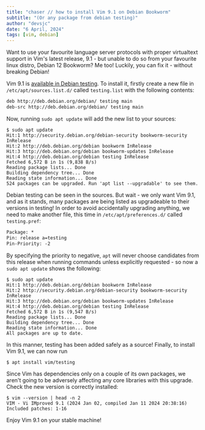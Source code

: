 ```yaml
---
title: "chaser // how to install Vim 9.1 on Debian Bookworm"
subtitle: "(Or any package from debian testing)"
author: "devsjc"
date: "6 April, 2024"
tags: [vim, debian]
---
```


Want to use your favourite language server protocols with proper virtualtext support in Vim's latest release, 9.1 - but unable to do so from your favourite linux distro, Debian 12 Bookworm? Me too! Luckily, you can fix it - without breaking Debian!

Vim 9.1 is [available in Debian testing](https://packages.debian.org/trixie/vim). To install it, firstly create a new file in `/etc/apt/sources.list.d/` called `testing.list` with the following contents:

```txt
deb http://deb.debian.org/debian/ testing main
deb-src http://deb.debian.org/debian/ testing main
 ```

Now, running `sudo apt update` will add the new list to your sources:

```shell
$ sudo apt update
Hit:1 http://security.debian.org/debian-security bookworm-security InRelease
Hit:2 http://deb.debian.org/debian bookworm InRelease
Hit:3 http://deb.debian.org/debian bookworm-updates InRelease
Hit:4 http://deb.debian.org/debian testing InRelease
Fetched 6,572 B in 1s (9,838 B/s)
Reading package lists... Done
Building dependency tree... Done
Reading state information... Done
524 packages can be upgraded. Run 'apt list --upgradable' to see them.
```

Debian testing can be seen in the sources. But wait - we only want Vim 9.1, and as it stands, many packages are being listed as upgradeable to their versions in testing! In order to avoid accidentally upgrading anything, we need to make another file, this time in `/etc/apt/preferences.d/` called `testing.pref`:

```txt
Package: *
Pin: release a=testing
Pin-Priority: -2
```

By specifying the priority to negative, `apt` will never choose candidates from this release when running commands unless explicitly requested - so now a `sudo apt update` shows the following:

```shell
$ sudo apt update
Hit:1 http://deb.debian.org/debian bookworm InRelease
Hit:2 http://security.debian.org/debian-security bookworm-security InRelease
Hit:3 http://deb.debian.org/debian bookworm-updates InRelease
Hit:4 http://deb.debian.org/debian testing InRelease
Fetched 6,572 B in 1s (9,547 B/s)
Reading package lists... Done
Building dependency tree... Done
Reading state information... Done
All packages are up to date.
```

In this manner, testing has been added safely as a source! Finally, to install Vim 9.1, we can now run

```shell
$ apt install vim/testing
```

Since Vim has dependencies only on a couple of its own packages, we aren't going to be adversely affecting any core libraries with this upgrade. Check the new version is correctly installed:

```shell
$ vim --version | head -n 2
VIM - Vi IMproved 9.1 (2024 Jan 02, compiled Jan 11 2024 20:38:16)
Included patches: 1-16
```

Enjoy Vim 9.1 on your stable machine!
